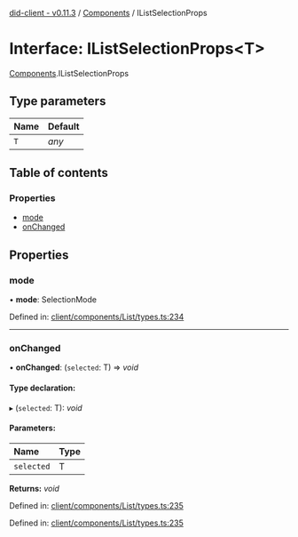 [did-client - v0.11.3](../README.md) / [Components](../modules/components.md) / IListSelectionProps

# Interface: IListSelectionProps<T\>

[Components](../modules/components.md).IListSelectionProps

## Type parameters

Name | Default |
:------ | :------ |
`T` | *any* |

## Table of contents

### Properties

- [mode](components.ilistselectionprops.md#mode)
- [onChanged](components.ilistselectionprops.md#onchanged)

## Properties

### mode

• **mode**: SelectionMode

Defined in: [client/components/List/types.ts:234](https://github.com/Puzzlepart/did/blob/dev/client/components/List/types.ts#L234)

___

### onChanged

• **onChanged**: (`selected`: T) => *void*

#### Type declaration:

▸ (`selected`: T): *void*

#### Parameters:

Name | Type |
:------ | :------ |
`selected` | T |

**Returns:** *void*

Defined in: [client/components/List/types.ts:235](https://github.com/Puzzlepart/did/blob/dev/client/components/List/types.ts#L235)

Defined in: [client/components/List/types.ts:235](https://github.com/Puzzlepart/did/blob/dev/client/components/List/types.ts#L235)
